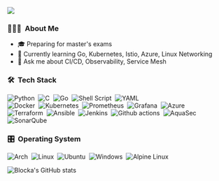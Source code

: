<!--![](https://count.getloli.com/get/@win5923?theme=rule34)-->

![](https://komarev.com/ghpvc/?username=win5923&style=flat&color=green&base=987)

### 👨🏻‍💻 &nbsp;About Me

- 🎓 Preparing for master's exams
- 🌱 Currently learning Go, Kubernetes, Istio, Azure, Linux Networking
- 💬 Ask me about CI/CD, Observability, Service Mesh

### 🛠️ &nbsp;Tech Stack

![Python](https://img.shields.io/badge/-Python-05122A?style=flat&logo=python)&nbsp;
![C](https://img.shields.io/badge/-C-05122A?style=flat&logo=C&logoColor=A8B9CC)&nbsp;
![Go](https://img.shields.io/badge/-Go-05122A?style=flat&logo=Go)&nbsp;
![Shell Script](https://img.shields.io/badge/-Shell_Script-05122A?style=flat&logo=gnu-bash)&nbsp;
![YAML](https://img.shields.io/badge/-YAML-05122A?style=flat&logo=YAML)\
![Docker](https://img.shields.io/badge/-Docker-05122A?style=flat&logo=Docker)&nbsp;
![Kubernetes](https://img.shields.io/badge/-Kubernetes-05122A?style=flat&logo=Kubernetes&)&nbsp;
![Prometheus](https://img.shields.io/badge/-Prometheus-05122A?style=flat&logo=Prometheus)&nbsp;
![Grafana](https://img.shields.io/badge/-Grafana-05122A?style=flat&logo=Grafana)&nbsp;
![Azure](https://img.shields.io/badge/-Azure-05122A?style=flat&logo=microsoftazure&logoColor=blue)\
![Terraform](https://img.shields.io/badge/-Terraform-05122A?style=flat&logo=Terraform)&nbsp;
![Ansible](https://img.shields.io/badge/-Ansible-05122A?style=flat&logo=Ansible)&nbsp;
![Jenkins](https://img.shields.io/badge/-Jenkins-05122A?style=flat&logo=Jenkins)&nbsp;
![Github actions](https://img.shields.io/badge/-github%20actions-05122A?style=flat&logo=githubactions)&nbsp;
![AquaSec](https://img.shields.io/badge/-aqua-05122A?style=flat&logo=aqua)&nbsp;
![SonarQube](https://img.shields.io/badge/-SonarQube-05122A?style=flat&logo=SonarQube)&nbsp;

### 🎛️ &nbsp;Operating System

![Arch](https://img.shields.io/badge/-Arch-05122A?style=flat&logo=arch-linux)&nbsp;
![Linux](https://img.shields.io/badge/-Linux-05122A?style=flat&logo=Linux)&nbsp;
![Ubuntu](https://img.shields.io/badge/-Ubuntu-05122A?style=flat&logo=Ubuntu)&nbsp;
![Windows](https://img.shields.io/badge/-Windows-05122A?style=flat&logo=Windows&logoColor=blue)&nbsp;
![Alpine Linux](https://img.shields.io/badge/-Alpine_Linux-05122A?style=flat&logo=alpine-linux&logoColor=005880)&nbsp;

![Blocka's GitHub stats](https://github-readme-stats.vercel.app/api?username=win5923&show_icons=true&theme=tokyonight)

